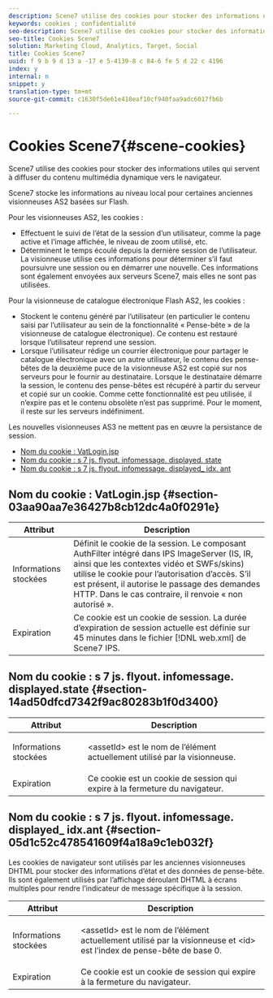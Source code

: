 ```yaml
---
description: Scene7 utilise des cookies pour stocker des informations utiles qui servent à diffuser du contenu multimédia dynamique vers le navigateur.
keywords: cookies ; confidentialité
seo-description: Scene7 utilise des cookies pour stocker des informations utiles qui servent à diffuser du contenu dynamique vers le navigateur.
seo-title: Cookies Scene7
solution: Marketing Cloud, Analytics, Target, Social
title: Cookies Scene7
uuid: f 9 b 9 d 13 a -17 e 5-4139-8 c 84-6 fe 5 d 22 c 4196
index: y
internal: n
snippet: y
translation-type: tm+mt
source-git-commit: c1630f5de61e410eaf10cf940faa9adc6017fb6b

---
```



# Cookies Scene7{#scene-cookies}

Scene7 utilise des cookies pour stocker des informations utiles qui servent à diffuser du contenu multimédia dynamique vers le navigateur.

Scene7 stocke les informations au niveau local pour certaines anciennes visionneuses AS2 basées sur Flash.

Pour les visionneuses AS2, les cookies :

* Effectuent le suivi de l’état de la session d’un utilisateur, comme la page active et l’image affichée, le niveau de zoom utilisé, etc.
* Déterminent le temps écoulé depuis la dernière session de l’utilisateur. La visionneuse utilise ces informations pour déterminer s’il faut poursuivre une session ou en démarrer une nouvelle. Ces informations sont également envoyées aux serveurs Scene7, mais elles ne sont pas utilisées.

Pour la visionneuse de catalogue électronique Flash AS2, les cookies :

* Stockent le contenu généré par l’utilisateur (en particulier le contenu saisi par l’utilisateur au sein de la fonctionnalité « Pense-bête » de la visionneuse de catalogue électronique). Ce contenu est restauré lorsque l’utilisateur reprend une session.
* Lorsque l’utilisateur rédige un courrier électronique pour partager le catalogue électronique avec un autre utilisateur, le contenu des pense-bêtes de la deuxième puce de la visionneuse AS2 est copié sur nos serveurs pour le fournir au destinataire. Lorsque le destinataire démarre la session, le contenu des pense-bêtes est récupéré à partir du serveur et copié sur un cookie. Comme cette fonctionnalité est peu utilisée, il n’expire pas et le contenu obsolète n’est pas supprimé. Pour le moment, il reste sur les serveurs indéfiniment.

Les nouvelles visionneuses AS3 ne mettent pas en œuvre la persistance de session.

* [Nom du cookie : VatLogin.jsp](../cookies-overview/cookies-s7.md#section-03aa90aa7e36427b8cb12dc4a0f0291e)
* [Nom du cookie : s 7 js. flyout. infomessage. displayed. state](../cookies-overview/cookies-s7.md#section-14ad50dfcd7342f9ac80283b1f0d3400)
* [Nom du cookie : s 7 js. flyout. infomessage. displayed_ idx. ant](../cookies-overview/cookies-s7.md#section-05d1c52c478541609f4a18a9c1eb032f)

## Nom du cookie : VatLogin.jsp {#section-03aa90aa7e36427b8cb12dc4a0f0291e}

| Attribut | Description |
|---|---|
| Informations stockées | Définit le cookie de la session. Le composant AuthFilter intégré dans IPS ImageServer (IS, IR, ainsi que les contextes vidéo et SWFs/skins) utilise le cookie pour l’autorisation d’accès. S’il est présent, il autorise le passage des demandes HTTP. Dans le cas contraire, il renvoie « non autorisé ». |
| Expiration | Ce cookie est un cookie de session. La durée d’expiration de session actuelle est définie sur 45 minutes dans le fichier [!DNL web.xml] de Scene7 IPS. |

## Nom du cookie : s 7 js. flyout. infomessage. displayed<assetId>.state {#section-14ad50dfcd7342f9ac80283b1f0d3400}

<table id="table_6835D64C5D464A049F576621F2BE3FAD"> 
 <thead> 
  <tr> 
   <th colname="col1" class="entry"> Attribut </th> 
   <th colname="col2" class="entry"> Description </th> 
  </tr> 
 </thead>
 <tbody> 
  <tr> 
   <td colname="col1"> Informations stockées </td> 
   <td colname="col2"> <p>&lt;assetId&gt; est le nom de l’élément actuellement utilisé par la visionneuse. </p> </td> 
  </tr> 
  <tr> 
   <td colname="col1"> Expiration </td> 
   <td colname="col2"> Ce cookie est un cookie de session qui expire à la fermeture du navigateur. </td> 
  </tr> 
 </tbody> 
</table>

## Nom du cookie : s 7 js. flyout. infomessage. displayed<assetId>_ idx<id>.ant {#section-05d1c52c478541609f4a18a9c1eb032f}

Les cookies de navigateur sont utilisés par les anciennes visionneuses DHTML pour stocker des informations d’état et des données de pense-bête. Ils sont également utilisés par l’affichage déroulant DHTML à écrans multiples pour rendre l’indicateur de message spécifique à la session.

<table id="table_8F6CC83D32D54BEE99884318AD126C98"> 
 <thead> 
  <tr> 
   <th colname="col1" class="entry"> Attribut </th> 
   <th colname="col2" class="entry"> Description </th> 
  </tr> 
 </thead>
 <tbody> 
  <tr> 
   <td colname="col1"> Informations stockées </td> 
   <td colname="col2"> <p> </p> <p> &lt;assetId&gt; est le nom de l’élément actuellement utilisé par la visionneuse et &lt;id&gt; est l’index de pense-bête de base 0. </p> </td> 
  </tr> 
  <tr> 
   <td colname="col1"> Expiration </td> 
   <td colname="col2"> Ce cookie est un cookie de session qui expire à la fermeture du navigateur. </td> 
  </tr> 
 </tbody> 
</table>

